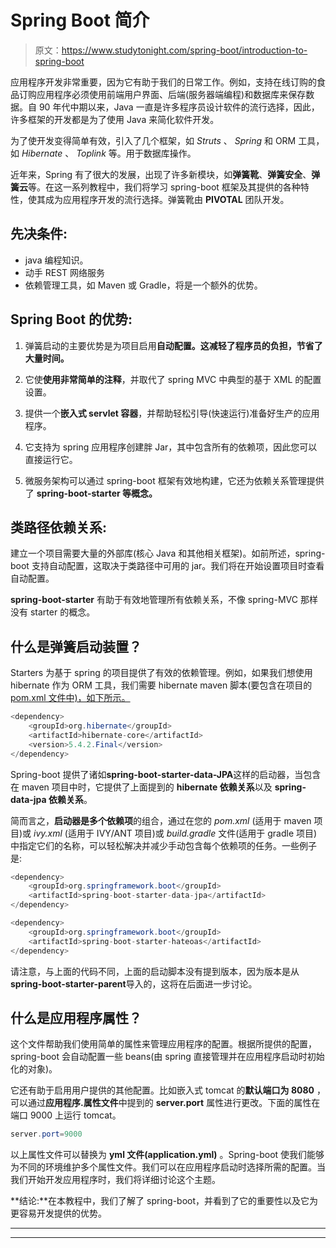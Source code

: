 # Spring Boot 简介

> 原文：<https://www.studytonight.com/spring-boot/introduction-to-spring-boot>

应用程序开发非常重要，因为它有助于我们的日常工作。例如，支持在线订购的食品订购应用程序必须使用前端用户界面、后端(服务器端编程)和数据库来保存数据。自 90 年代中期以来，Java 一直是许多程序员设计软件的流行选择，因此，许多框架的开发都是为了使用 Java 来简化软件开发。

为了使开发变得简单有效，引入了几个框架，如 *Struts* 、 *Spring* 和 ORM 工具，如 *Hibernate* 、 *Toplink* 等。用于数据库操作。

近年来，Spring 有了很大的发展，出现了许多新模块，如**弹簧靴**、**弹簧安全**、**弹簧云**等。在这一系列教程中，我们将学习 spring-boot 框架及其提供的各种特性，使其成为应用程序开发的流行选择。弹簧靴由 **PIVOTAL** 团队开发。

## 先决条件:

*   java 编程知识。
*   动手 REST 网络服务
*   依赖管理工具，如 Maven 或 Gradle，将是一个额外的优势。

## Spring Boot 的优势:

1.  弹簧启动的主要优势是为项目启用**自动配置。这减轻了程序员的负担，节省了大量时间。**

2.  它使**使用非常简单的注释**，并取代了 spring MVC 中典型的基于 XML 的配置设置。

3.  提供一个**嵌入式 servlet 容器**，并帮助轻松引导(快速运行)准备好生产的应用程序。

4.  它支持为 spring 应用程序创建胖 Jar，其中包含所有的依赖项，因此您可以直接运行它。

5.  微服务架构可以通过 spring-boot 框架有效地构建，它还为依赖关系管理提供了 **spring-boot-starter 等概念。**

## 类路径依赖关系:

建立一个项目需要大量的外部库(核心 Java 和其他相关框架)。如前所述，spring-boot 支持自动配置，这取决于类路径中可用的 jar。我们将在开始设置项目时查看自动配置。

**spring-boot-starter** 有助于有效地管理所有依赖关系，不像 spring-MVC 那样没有 starter 的概念。

## 什么是弹簧启动装置？

Starters 为基于 spring 的项目提供了有效的依赖管理。例如，如果我们想使用 hibernate 作为 ORM 工具，我们需要 hibernate maven 脚本(要包含在项目的 [pom.xml 文件中)，如下所示。](https://www.studytonight.com/maven/pom-in-maven)

```java
<dependency>
    <groupId>org.hibernate</groupId>
    <artifactId>hibernate-core</artifactId>
    <version>5.4.2.Final</version>
</dependency>
```

Spring-boot 提供了诸如**spring-boot-starter-data-JPA**这样的启动器，当包含在 maven 项目中时，它提供了上面提到的 **hibernate 依赖关系**以及 **spring-data-jpa 依赖关系**。

简而言之，**启动器是多个依赖项**的组合，通过在您的 *pom.xml* (适用于 maven 项目)或 *ivy.xml* (适用于 IVY/ANT 项目)或 *build.gradle* 文件(适用于 gradle 项目)中指定它们的名称，可以轻松解决并减少手动包含每个依赖项的任务。一些例子是:

```java
<dependency>
    <groupId>org.springframework.boot</groupId>
    <artifactId>spring-boot-starter-data-jpa</artifactId>
</dependency>

<dependency>
    <groupId>org.springframework.boot</groupId>
    <artifactId>spring-boot-starter-hateoas</artifactId>
</dependency>
```

请注意，与上面的代码不同，上面的启动脚本没有提到版本，因为版本是从**spring-boot-starter-parent**导入的，这将在后面进一步讨论。

## 什么是应用程序属性？

这个文件帮助我们使用简单的属性来管理应用程序的配置。根据所提供的配置，spring-boot 会自动配置一些 beans(由 spring 直接管理并在应用程序启动时初始化的对象)。

它还有助于启用用户提供的其他配置。比如嵌入式 tomcat 的**默认端口为 8080** ，可以通过**应用程序.属性文件**中提到的 **server.port** 属性进行更改。下面的属性在端口 9000 上运行 tomcat。

```java
server.port=9000
```

以上属性文件可以替换为 **yml 文件(application.yml)** 。Spring-boot 使我们能够为不同的环境维护多个属性文件。我们可以在应用程序启动时选择所需的配置。当我们开始开发应用程序时，我们将详细讨论这个主题。

**结论:**在本教程中，我们了解了 spring-boot，并看到了它的重要性以及它为更容易开发提供的优势。

* * *

* * *
